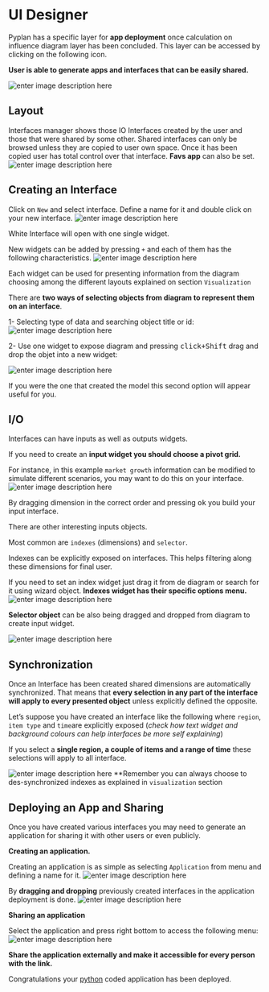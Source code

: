 
# UI Designer
Pyplan has a specific layer for **app deployment** once calculation on influence diagram layer has been concluded.
This layer can be accessed by clicking on the following icon. 

**User is able to generate apps and interfaces that can be easily shared.**

![enter image description here](http://img.pyplan.org/UI_interfaces.png)
## Layout
Interfaces manager shows those IO Interfaces created by the user and those that were  shared by some other. Shared interfaces can only be browsed unless they are copied to user own space.
Once it has been copied user has total control over that interface.
**Favs app** can also be set.
![enter image description here](http://img.pyplan.org/Ui_layout_new.png)

## Creating an Interface
Click on `New` and select interface. 
Define a name for it and double click on your new interface.
![enter image description here](http://img.pyplan.org/Ui_new_interface.png)

White Interface will open with one single widget.

New widgets can be added by pressing `+` and each of  them has the following characteristics.
![enter image description here](http://img.pyplan.org/Ui_blanck_interface.png)

Each widget can be used for presenting information from the diagram choosing among the different layouts explained on section  `Visualization` 

There are **two ways of selecting objects from diagram to represent them on an interface**.

1- Selecting type of data and searching object title or id:
![enter image description here](http://img.pyplan.org/UI_sele_obje_op1.png)

2- Use one widget to expose diagram and pressing <kbd>click+Shift</kbd> drag and drop the objet into a new widget:

![enter image description here](http://img.pyplan.org/UI_sele_obje_op2.png)

If you were the one that created the model this second option will appear useful for you.
## I/O 
Interfaces can have inputs as well as outputs widgets.

If you need to create an **input widget you should choose a pivot grid.**

For instance, in this example `market growth` information can be modified to simulate different scenarios, you may want to do this on your interface.
![enter image description here](http://img.pyplan.org/UI_pivot_input.png)

By dragging dimension in the correct order and pressing <kbd>ok</kbd> you build your input interface.

There are other interesting inputs objects.

Most common are `indexes` (dimensions) and `selector`.

Indexes can be explicitly exposed on interfaces. This helps filtering  along these dimensions for final user.

If you need to set an index widget just drag it from de diagram or search for it using wizard object.
**Indexes widget has their specific options menu.**
![enter image description here](http://img.pyplan.org/UI_indexes.png)


**Selector object** can be also being dragged and dropped from diagram to create input widget.

![enter image description here](http://img.pyplan.org/UI_choices.png)
## Synchronization
Once an Interface has been created shared dimensions are automatically synchronized.
That means that **every selection in any part of the interface will apply to every presented object** unless explicitly defined the opposite.

Let’s suppose you have created an interface like the following where `region`, `item type` and `time`are explicitly exposed (*check how text widget and background colours can help interfaces be more self explaining*)

If you select a **single region, a couple of items and a range of time** these selections will apply to all interface.

![enter image description here](http://img.pyplan.org/UI_synchro.png)
**Remember you can always choose to des-synchronized indexes as explained in `visualization` section

## Deploying an App and Sharing
Once you have created various interfaces you may need to generate an application for sharing it with other users or even publicly.

**Creating an application.**

Creating an application is as simple as selecting `Application` from menu and defining a name for it.
![enter image description here](http://img.pyplan.org/UI_create_app.png)

By **dragging and dropping** previously created interfaces in the application deployment is done.
![enter image description here](http://img.pyplan.org/UI_drag_dro_inter.png)

**Sharing an application**

Select the application and press right bottom to access the following menu:
![enter image description here](http://img.pyplan.org/UI_share_app.png)

**Share the application externally and make it accessible for every person with the link.**

Congratulations your [python](https://www.python.org/) coded application has been deployed.


<!--stackedit_data:
eyJoaXN0b3J5IjpbLTE1NzcxNzY2NzksLTE5MzIwNTYxODIsMT
UyODUxMzA5OCwtMTg2MDI2MjYwNSwxMjY2MTE2ODk5LC0xNjYy
MzQ3MTgxLC0xMzQyODU4OTMzLDU3NTEyMjY1Niw1OTQzMDY4MT
MsNzM2NjY0MTk1LC03MDc1MDQyNzcsMTYzOTc4ODQ1NCwxMTI2
NTk4NzU1LDkwMzk1NjQxNSwyMzE2NjQ1NzgsLTc5NjAxNjk5LC
02NDYyMzA1MjIsMTk1MTg1NjEzMywtMTEwNTE4MzQ5MiwtMTk1
MDQyNTI1OV19
-->